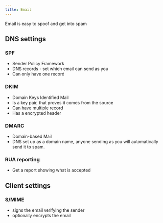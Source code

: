 ```yaml
---
title: Email
---
```


Email is easy to spoof and get into spam

## DNS settings

### SPF

- Sender Policy Framework
- DNS records - set which email can send as you
- Can only have one record

### DKIM

- Domain Keys Identified Mail
- Is a key pair, that proves it comes from the source
- Can have multiple record
- Has a encrypted header

### DMARC

- Domain-based Mail
- DNS set up as a domain name, anyone sending as you will automatically send it to spam.

### RUA reporting

- Get a report showing what is accepted

## Client settings

### S/MIME

- signs the email verifying the sender
- optionally encrypts the email
